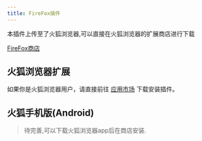 ```yaml
---
title: FireFox插件
---
```


本插件上传至了火狐浏览器,可以直接在火狐浏览器的扩展商店进行下载

[FireFox商店](https://addons.mozilla.org/zh-CN/firefox/addon/%E8%B6%85%E6%98%9F%E6%85%95%E8%AF%BE%E5%B0%8F%E5%B7%A5%E5%85%B7/)

## 火狐浏览器扩展

如果你是火狐浏览器用户，请直接前往
[应用市场](https://addons.mozilla.org/zh-CN/firefox/addon/%E8%B6%85%E6%98%9F%E6%85%95%E8%AF%BE%E5%B0%8F%E5%B7%A5%E5%85%B7/)
下载安装插件。

## 火狐手机版(Android)
> 待完善,可以下载火狐浏览器app后在商店安装.

